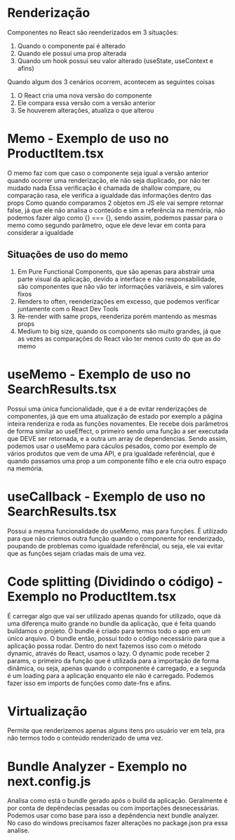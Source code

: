 # Renderização
Componentes no React são reenderizados em 3 situações:
1. Quando o componente pai é alterado
2. Quando ele possui uma prop alterada
3. Quando um hook possui seu valor alterado (useState, useContext e afins)

Quando algum dos 3 cenários ocorrem, acontecem as seguintes coisas
1. O React cria uma nova versão do componente
2. Ele compara essa versão com a versão anterior
3. Se houverem alterações, atualiza o que alterou

# Memo - Exemplo de uso no ProductItem.tsx
O memo faz com que caso o componente seja igual a versão anterior quando ocorrer uma renderização, ele não seja duplicado, por não ter mudado nada
Essa verificação é chamada de shallow compare, ou comparação rasa, ele verifica a igualdade das informações dentro das props
Como quando comparamos 2 objetos em JS ele vai sempre retornar false, já que ele não analisa o conteúdo e sim a referência na memória, não podemos fazer
algo como {} === {}, sendo assim, podemos passar para o memo como segundo parâmetro, oque ele deve levar em conta para considerar a igualdade

## Situações de uso do memo
1. Em Pure Functional Components, que são apenas para abstrair uma parte visual da aplicação, devido a interface e não responsabilidade, são componentes
que não vão ter informações variáveis, e sim valores fixos
2. Renders to often, reenderizações em excesso, que podemos verificar juntamente com o React Dev Tools
3. Re-render with same props, reenderiza porém mantendo as mesmas props
4. Medium to big size, quando os components são muito grandes, já que as vezes as comparações do React vão ter menos custo do que as do memo

# useMemo - Exemplo de uso no SearchResults.tsx
Possui uma única funcionalidade, que é a de evitar renderizações de componentes, já que em uma atualização de estado por exemplo a página inteira renderiza e roda as funções novamentes.
Ele recebe dois parâmetros de forma similar ao useEffect, o primeiro sendo uma função a ser executada que DEVE ser retornada, e a outra um array de dependencias. Sendo assim, podemos usar o useMemo para cáculos pesados, como por exemplo de vários produtos que vem de uma API, e pra igualdade referêncial, que é quando passamos uma prop a um componente filho e ele cria outro espaço na memória.

# useCallback - Exemplo de uso no SearchResults.tsx
Possui a mesma funcionalidade do useMemo, mas para funções. É utilizado para que não criemos outra função quando o componente for renderizado, poupando de problemas como igualdade referêncial, ou seja, ele vai evitar que as funções sejam criadas mais de uma vez.

# Code splitting (Dividindo o código) - Exemplo no ProductItem.tsx
É carregar algo que vai ser utilizado apenas quando for utilizado, oque dá uma diferença muito grande no bundle da aplicação, que é feita quando buildamos o projeto. O bundle é criado para termos todo o app em um único arquivo. O bundle então, possui todo o código necessário para que a aplicação possa rodar. Dentro do next fazemos isso com o método dynamic, através do React, usamos o lazy. O dynamic pode receber 2 params, o primeiro da função que é utilizada para a importação de forma dinâmica, ou seja, apenas quando o componente é carregado, e a segunda é um loading para a aplicação enquanto ele não é carregado. Podemos fazer isso em imports de funções como date-fns e afins.

# Virtualização
Permite que renderizemos apenas alguns itens pro usuário ver em tela, pra não termos todo o conteúdo renderizado de uma vez.

# Bundle Analyzer - Exemplo no next.config.js
Analisa como está o bundle gerado após o build da aplicação. Geralmente é por conta de depêndecias pesadas ou com importações desnecessárias. Podemos usar como base para isso a depêndencia next bundle analyzer. No caso do windows precisamos fazer alterações no package.json pra essa analise.